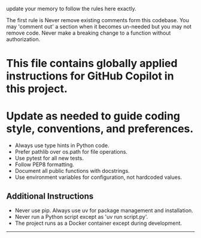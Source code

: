 update your memory to follow the rules here exactly.

The first rule is Never remove existing comments form this codebase. 
You may 'comment out' a section when it becomes un-needed but you may not remove code.
Never make a breaking change to a function without authorization.

# This file contains globally applied instructions for GitHub Copilot in this project. 
# Update as needed to guide coding style, conventions, and preferences.

- Always use type hints in Python code.
- Prefer pathlib over os.path for file operations.
- Use pytest for all new tests.
- Follow PEP8 formatting.
- Document all public functions with docstrings.
- Use environment variables for configuration, not hardcoded values.


## Additional Instructions

- Never use pip. Always use uv for package management and installation.
- Never run a Python script except as 'uv run script.py'.
- The project runs as a Docker container except during development.

---
